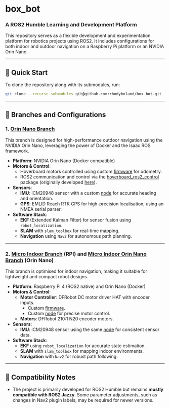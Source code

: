 # box_bot
### A ROS2 Humble Learning and Development Platform

This repository serves as a flexible development and experimentation platform for robotics projects using ROS2. It includes configurations for both indoor and outdoor navigation on a Raspberry Pi platform or an NVIDIA Orin Nano.

---

## 🚀 Quick Start

To clone the repository along with its submodules, run:
```bash
git clone --recurse-submodules git@github.com:rhodyboland/box_bot.git
```

---

## 📂 Branches and Configurations

### **1. [Orin Nano Branch](https://github.com/rhodyboland/box_bot/tree/orin_nano)**
This branch is designed for high-performance outdoor navigation using the NVIDIA Orin Nano, leveraging the power of Docker and the Isaac ROS framework.

- **Platform**: NVIDIA Orin Nano (Docker compatible)
- **Motors & Control**:
  - Hoverboard motors controlled using custom [firmware](https://github.com/hoverboard-robotics/hoverboard-firmware-hack-FOC) for odometry.
  - ROS2 communication and control via the [hoverboard_ros2_control](https://github.com/rhodyboland/hoverboard_ros2_control) package (originally developed [here](https://github.com/DataBot-Labs/hoverboard_ros2_control)).
- **Sensors**:
  - **IMU**: ICM20948 sensor with a custom [node](https://github.com/rhodyboland/icm_20948) for accurate heading and orientation.
  - **GPS**: EMLID Reach RTK GPS for high-precision localisation, using an NMEA serial parser.
- **Software Stack**:
  - **EKF** (Extended Kalman Filter) for sensor fusion using `robot_localization`.
  - **SLAM** with `slam_toolbox` for real-time mapping.
  - **Navigation** using `Nav2` for autonomous path planning.

---

### **2. [Micro Indoor Branch](https://github.com/rhodyboland/box_bot/tree/micro-indoor)** (RPI) and [Micro Indoor Orin Nano Branch](https://github.com/rhodyboland/box_bot/tree/micro-indoor-orin_nano) (Orin Nano)
This branch is optimised for indoor navigation, making it suitable for lightweight and compact robot designs.

- **Platform**: Raspberry Pi 4 (ROS2 native) and Orin Nano (Docker)
- **Motors & Control**:
  - **Motor Controller**: DFRobot DC motor driver HAT with encoder inputs.
    - Custom [firmware](https://gitlab.telecom-paris.fr/software/dc-motor-driver-hat).
    - Custom [node](https://github.com/rhodyboland/dfrobot_dc_motor_hardware/tree/custom-firmware) for precise motor control.
  - **Motors**: DFRobot 210:1 N20 encoder motors.
- **Sensors**:
  - **IMU**: ICM20948 sensor using the same [node](https://github.com/rhodyboland/icm_20948) for consistent sensor data.
- **Software Stack**:
  - **EKF** using `robot_localization` for accurate state estimation.
  - **SLAM** with `slam_toolbox` for mapping indoor environments.
  - **Navigation** with `Nav2` for robust path following.

---

## 🔧 Compatibility Notes

- The project is primarily developed for ROS2 Humble but remains **mostly compatible with ROS2 Jazzy**. Some parameter adjustments, such as changes in Nav2 plugin labels, may be required for newer versions.
